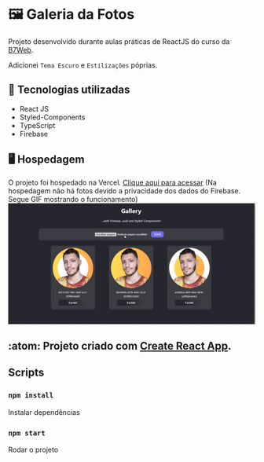 # :framed_picture: Galeria da Fotos
Projeto desenvolvido durante aulas práticas de ReactJS do curso da [B7Web](https://b7web.com.br/fullstack/?ref=I24108426I&gclid=Cj0KCQiAveebBhD_ARIsAFaAvrF6-0Pw1qPxDOdtvTaBsTQJG_93ZtMC1SlajUx3ySXg3McgRB3l2R4aAhEVEALw_wcB).

Adicionei `Tema Escuro` e `Estilizações` póprias.

## :electric_plug: Tecnologias utilizadas
* React JS
* Styled-Components
* TypeScript
* Firebase

## :desktop_computer: Hospedagem

O projeto foi hospedado na Vercel. [Clique aqui para acessar](reactjs-gallery-sooty.vercel.app
) 
(Na hospedagem não há fotos devido a privacidade dos dados do Firebase. Segue GIF mostrando o funcionamento)
<img src='public/gallerypreview.gif'>

## :atom: Projeto criado com [Create React App](https://github.com/facebook/create-react-app).

## Scripts

### `npm install`

Instalar dependências

### `npm start`

Rodar o projeto